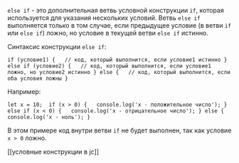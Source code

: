 `else if` - это дополнительная ветвь условной конструкции `if`, которая используется для указания нескольких условий. Ветвь `else if` выполняется только в том случае, если предыдущее условие (в ветви `if` или `else if`) ложно, но условие в текущей ветви `else if` истинно.

Синтаксис конструкции `else if`:


`if (условие1) {   // код, который выполнится, если условие1 истинно } else if (условие2) {   // код, который выполнится, если условие1 ложно, но условие2 истинно } else {   // код, который выполнится, если оба условия ложны }`

Например:


`let x = 10;  if (x > 0) {   console.log('x - положительное число'); } else if (x < 0) {   console.log('x - отрицательное число'); } else {   console.log('x - ноль'); }`

В этом примере код внутри ветви `if` не будет выполнен, так как условие `x > 0` ложно.


[[условные конструкции в jc]]